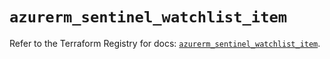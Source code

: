 # `azurerm_sentinel_watchlist_item`

Refer to the Terraform Registry for docs: [`azurerm_sentinel_watchlist_item`](https://registry.terraform.io/providers/hashicorp/azurerm/3.97.1/docs/resources/sentinel_watchlist_item).
